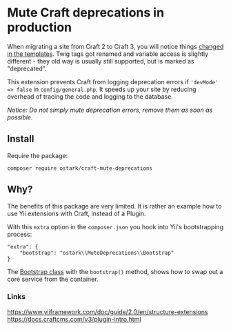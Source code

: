 # Mute Craft deprecations in production

When migrating a site from Craft 2 to Craft 3, you will notice things [changed in the templates](https://docs.craftcms.com/v3/changes-in-craft-3.html#template-functions). Twig tags got renamed and variable access is slightly different - they old way is usually still supported, but is marked as "deprecated".

This extension prevents Craft from logging deprecation errors if `'devMode' => false` in `config/general.php`. 
It speeds up your site by reducing overhead of tracing the code and logging to the database.

*Notice: Do not simply mute deprecation errors, remove them as soon as possible.*

## Install

Require the package:
```
composer require ostark/craft-mute-deprecations
```

## Why?

The benefits of this package are very limited. It is rather an example how to use Yii extensions with Craft, instead of a Plugin.

With this `extra` option in the `composer.json` you hook into Yii's bootstrapping process:
 
```
"extra": {
    "bootstrap": "ostark\\MuteDeprecations\\Bootstrap"
}
```
The [Bootstrap class](https://github.com/ostark/craft-mute-deprecations/blob/master/src/Bootstrap.php) with the `bootstrap()` method, shows how to swap out a core service from the container.


### Links

https://www.yiiframework.com/doc/guide/2.0/en/structure-extensions
https://docs.craftcms.com/v3/plugin-intro.html
